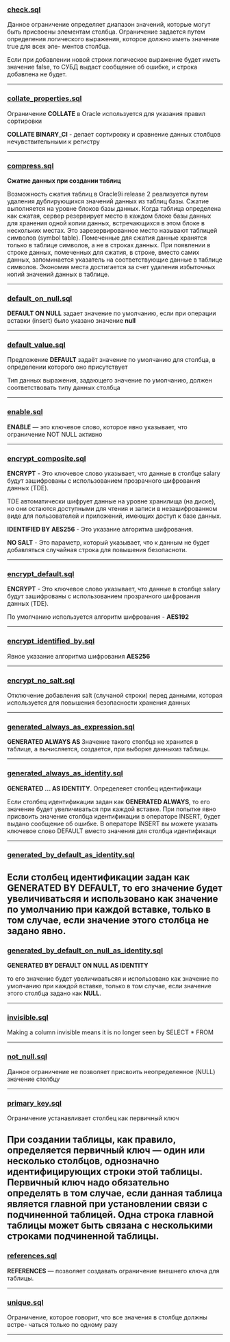 ### [check.sql](check.sql)

Данное ограничение определяет диапазон значений, которые могут быть
присвоены элементам столбца. Ограничение задается путем определения
логического выражения, которое должно иметь значение true для всех эле-
ментов столбца.

Если при добавлении новой строки логическое выражение
будет иметь значение false, то СУБД выдаст сообщение об ошибке, и
строка добавлена не будет.

----------------------------------------------
### [collate_properties.sql](collate_properties.sql)

Ограничение **COLLATE** в Oracle используется для указания правил сортировки

**COLLATE BINARY_CI** - делает сортировку и сравнение данных столбцов нечувствительными к регистру

----------------------------------------------

### [compress.sql](compress.sql)

**Сжатие данных при создании таблиц**

Возможность сжатия таблиц в Oracle9i release 2 реализуется путем удаления дублирующихся значений данных из таблиц базы. Сжатие выполняется на уровне блоков базы данных. Когда таблица определена как сжатая, сервер резервирует место в каждом блоке базы данных для хранения одной копии данных, встречающихся в этом блоке в нескольких местах. Это зарезервированное место называют таблицей символов (symbol table). Помеченные для сжатия данные хранятся только в таблице символов, а не в строках данных. При появлении в строке данных, помеченных для сжатия, в строке, вместо самих данных, запоминается указатель на соответствующие данные в таблице символов. Экономия места достигается за счет удаления избыточных копий значений данных в таблице.


----------------------------------------------

### [default_on_null.sql](default_on_null.sql)

**DEFAULT ON NULL** задает значение по умолчанию, если при операции
вставки (insert)  было указано значение **null**

----------------------------------------------

### [default_value.sql](default_value.sql)

Предложение **DEFAULT** задаёт значение по умолчанию для столбца, в определении которого оно присутствует

Тип данных выражения, задающего значение по умолчанию, должен соответствовать типу данных столбца

----------------------------------------------

### [enable.sql](enable.sql)

**ENABLE** — это ключевое слово, которое явно указывает, что ограничение NOT NULL активно

----------------------------------------------
### [encrypt_composite.sql](encrypt_composite.sql)

**ENCRYPT** - Это ключевое слово указывает, что данные в столбце salary будут зашифрованы с использованием прозрачного шифрования данных (TDE).

TDE автоматически шифрует данные на уровне хранилища (на диске), но они остаются доступными для чтения и записи в незашифрованном виде для пользователей и приложений, имеющих доступ к базе данных.

**IDENTIFIED BY AES256** - Это указание алгоритма шифрования.

**NO SALT** - Это параметр, который указывает, что к данным не будет добавляться случайная строка
для повышения безопасноти.


----------------------------------------------

### [encrypt_default.sql](encrypt_default.sql)

**ENCRYPT** - Это ключевое слово указывает, что данные в столбце salary будут зашифрованы с использованием прозрачного шифрования данных (TDE).

По умолчанию используется алгоритм шифрования - **AES192**

----------------------------------------------

### [encrypt_identified_by.sql](encrypt_identified_by.sql)

Явное указание алгоритма шифрования **AES256**

----------------------------------------------

### [encrypt_no_salt.sql](encrypt_no_salt.sql)

Отключение добавления salt (случаной строки) перед данными, которая используется
для повышения безопасности хранения данных

----------------------------------------------

### [generated_always_as_expression.sql](generated_always_as_expression.sql)

**GENERATED ALWAYS AS <expression>** Значение такого столбца не хранится в таблице, а вычисляется, создается, при выборке данныхиз таблицы.

----------------------------------------------

### [generated_always_as_identity.sql](generated_always_as_identity.sql)

**GENERATED ...  AS IDENTITY**. Определеяет столбец идентификаци

Если столбец идентификации задан как **GENERATED ALWAYS**, то его значение будет увеличиваться при каждой вставке.
При попытке явно присвоить значение столбца идентификации в операторе INSERT, будет выдано сообщение об ошибке. В операторе INSERT вы можете указать
ключевое слово DEFAULT вместо значения для столбца идентификаци

----------------------------------------------

### [generated_by_default_as_identity.sql](generated_by_default_as_identity.sql)

Если столбец идентификации задан как **GENERATED BY DEFAULT**, то его значение будет увеличиватьсяя и использовано как значение по умолчанию при каждой вставке, только в том случае, если значение этого
столбца не задано явно.
----------------------------------------------

### [generated_by_default_on_null_as_identity.sql](generated_by_default_on_null_as_identity.sql)

**GENERATED BY DEFAULT ON NULL AS IDENTITY**

то его значение будет увеличиватьсяя и использовано как значение по умолчанию при каждой вставке, только в том случае, если значение этого
столбца  задано как **NULL**.

----------------------------------------------

### [invisible.sql](invisible.sql)

Making a column invisible means it is no longer seen by SELECT * FROM

----------------------------------------------

### [not_null.sql](not_null.sql)

Данное ограничение не позволяет присвоить неопределенное (NULL) значение столбцу

----------------------------------------------

### [primary_key.sql](primary_key.sql)

Ограничение устанавливает столбец как первичный ключ

При создании таблицы, как правило, определяется первичный ключ —
один или несколько столбцов, однозначно идентифицирующих строки этой
таблицы. Первичный ключ надо обязательно определять в том случае, если
данная таблица является главной при установлении связи с подчиненной
таблицей. Одна строка главной таблицы может быть связана с несколькими
строками подчиненной таблицы.
----------------------------------------------

### [references.sql](references.sql)

**REFERENCES** — позволяет создавать ограничение внешнего ключа для
таблицы.

----------------------------------------------

### [unique.sql](unique.sql)

Ограничение, которое говорит, что все значения в столбце должны встре-
чаться только по одному разу

----------------------------------------------
